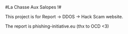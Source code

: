 #La Chasse Aux Salopes !#

This project is for Report -> DDOS -> Hack Scam website.

The report is phishing-initiative.eu (thx to OCD <3)

